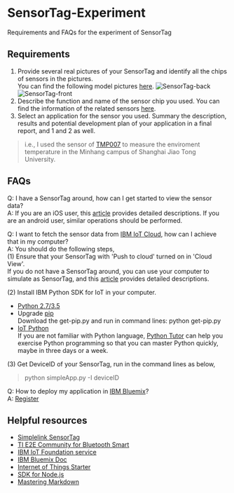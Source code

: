 # SensorTag-Experiment
Requirements and FAQs for the experiment of SensorTag

## Requirements
1.  Provide several real pictures of your SensorTag and identify all the chips of sensors in the pictures.  
You can find the following model pictures [here](http://www.ti.com/ww/en/wireless_connectivity/sensortag2015/tearDown.html).
![SensorTag-back](http://www.ti.com/ww/en/wireless_connectivity/sensortag2015/images/sensorTag-teardown-bluetooth-03.jpg)
![SensorTag-front](http://www.ti.com/ww/en/wireless_connectivity/sensortag2015/images/sensorTag-teardown-bluetooth-04.jpg)
2.  Describe the function and name of the sensor chip you used. You can find the information of the related sensors [here](http://www.ti.com/ww/en/wireless_connectivity/sensortag2015/tearDown.html).  
3.  Select an application for the sensor you used. Summary the description, results and potential development plan of your application in a final report, and 1 and 2 as well. 

  > i.e., I used the sensor of [TMP007](http://www.ti.com/product/tmp007) to measure the enviroment temperature in the Minhang campus of Shanghai Jiao Tong University.  

## FAQs
Q: I have a SensorTag around, how can I get started to view the sensor data?  
A: If you are an iOS user, this [article](https://developer.ibm.com/recipes/tutorials/find-your-sensortag-device-id-in-ios/) provides detailed descriptions. If you are an android user, similar operations should be performed.

Q: I want to fetch the sensor data from [IBM IoT Cloud](https://quickstart.internetofthings.ibmcloud.com/#/device/), how can I achieve that in my computer?  
A: You should do the following steps,  
(1) Ensure that your SensorTag with 'Push to cloud' turned on in 'Cloud View'.  
If you do not have a SensorTag around, you can use your computer to simulate as SensorTag, and this [article](https://developer.ibm.com/recipes/tutorials/use-the-simulated-device-to-experience-the-iot-foundation/) provides detailed descriptions.  

(2) Install IBM Python SDK for IoT in your computer.
* [Python 2.7/3.5](https://www.python.org/downloads)
* Upgrade [pip](https://bootstrap.pypa.io/get-pip.py)  
Download the get-pip.py and run in command lines: python get-pip.py  
* [IoT Python](https://github.com/ibm-messaging/iot-python)  
If you are not familiar with Python language, [Python Tutor](http://pythontutor.com/) can help you exercise Python programming so that you can master Python quickly, maybe in three days or a week.  

(3) Get DeviceID of your SensorTag, run in the command lines as below,  
> python simpleApp.py -I deviceID  

Q: How to deploy my application in [IBM Bluemix](https://www.ng.bluemix.net)?  
A: [Register](https://docs.internetofthings.ibmcloud.com/getting_started/register/index.html)  

## Helpful resources
* [Simplelink SensorTag](http://www.ti.com/ww/en/wireless_connectivity/sensortag2015)
* [TI E2E Community for Bluetooth Smart](http://e2e.ti.com/support/wireless_connectivity/f/538)
* [IBM IoT Foundation service](https://quickstart.internetofthings.ibmcloud.com/#/device/)
* [IBM Bluemix Doc](https://www.ng.bluemix.net/docs)
 * [Internet of Things Starter](https://www.ng.bluemix.net/docs/starters/IoT/iot500.html)
 * [SDK for Node.js](https://www.ng.bluemix.net/docs/#starters/nodejs/index.html#nodejs)
* [Mastering Markdown](https://guides.github.com/features/mastering-markdown/)  
